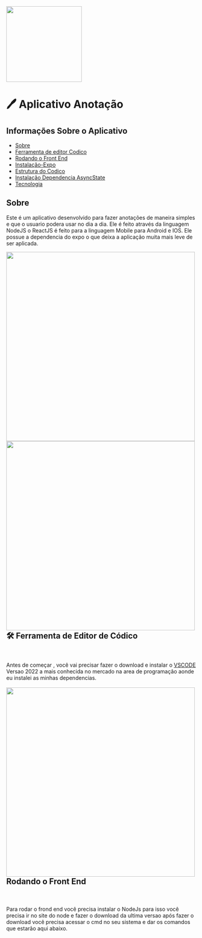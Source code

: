 


<img align="center" height="200em" src="https://raw.githubusercontent.com/gist/MarceloBenitesPro/2a25a41ccbb59380ac357bf39d266d64/raw/20098ea90c6cda8fde50022f01c6a72355377694/githubicone.svg" />

# 🖊 Aplicativo Anotação 

## Informações Sobre o Aplicativo
* [Sobre](#Sobre)
* [Ferramenta de editor Codico](#Ferramenta-de-editor-codico)
* [Rodando o Front End](#Rodando-o-Front-End)
* [Instalação-Expo](#Instalação-Expo)
* [Estrutura do Codico](#Estrutura-do-Codico)
* [Instalação Dependencia AsyncState](#Instalação-Dependencia-AsyncSatate)
* [Tecnologia](#Tecnologia)

## Sobre

Este é um aplicativo desenvolvido para fazer anotações de maneira simples e que o usuario podera usar no dia a dia.
Ele é feito através da linguagem NodeJS  o ReactJS é feito para a linguagem Mobile para Android e IOS.
Ele possue a dependencia do expo o que deixa a aplicação muita mais leve de ser aplicada.

<img align="left" height="500em" src="https://raw.githubusercontent.com/gist/MarceloBenitesPro/ad376aabbaecf3a9b1272ef5a8199511/raw/9a1a99e4f02dd02afa14933697cbc8ff226e59a5/githubcard2.svg" />
<img align="left" height="500em" src="https://raw.githubusercontent.com/gist/MarceloBenitesPro/80eebcb07218fccda4dbab191a342780/raw/854bdc497fb9885593b423e910d5a81ca24e4068/githubcelular2.svg" />
 

<br /><br /><br /><br /><br /><br /><br /><br /><br /><br /><br /><br /><br /><br /><br /><br /><br /><br /><br /><br /><br />
##  🛠 Ferramenta de Editor de Códico 
</br>

Antes de começar , você vai precisar fazer o download e instalar o <a href="https://code.visualstudio.com/">VSCODE</a> Versao 2022 a mais conhecida no mercado na area de programação aonde eu instalei as minhas dependencias.
<br /><br />
<img align="left" height="500em" src="https://raw.githubusercontent.com/gist/MarceloBenitesPro/18df636c00b2075e44856005654b40d0/raw/fb71aa26885ea4a1b83c74426868cd9eae18be98/githubfcode.svg" />
<br /><br /><br /><br /><br /><br /><br /><br /><br /><br /><br /><br /><br /><br /><br /><br /><br /><br /><br /><br /><br />
## Rodando o Front End
</br></br>
Para rodar o frond end você precisa instalar o NodeJs para isso você precisa ir no site do node e fazer o download da ultima versao após fazer o download você precisa acessar o cmd no seu sistema e dar os comandos que estarão aqui abaixo.

```bash







